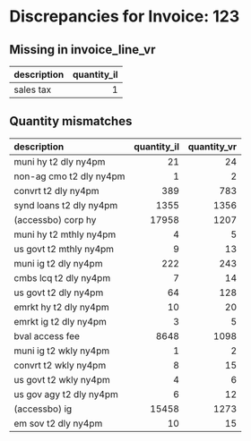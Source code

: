 # Discrepancies for Invoice: 123

## Missing in invoice_line_vr

| description   |   quantity_il |
|:--------------|--------------:|
| sales tax     |             1 |

## Quantity mismatches

| description             |   quantity_il |   quantity_vr |
|:------------------------|--------------:|--------------:|
| muni hy t2 dly ny4pm    |            21 |            24 |
| non-ag cmo t2 dly ny4pm |             1 |             2 |
| convrt t2 dly ny4pm     |           389 |           783 |
| synd loans t2 dly ny4pm |          1355 |          1356 |
| (accessbo) corp hy      |         17958 |          1207 |
| muni hy t2 mthly ny4pm  |             4 |             5 |
| us govt t2 mthly ny4pm  |             9 |            13 |
| muni ig t2 dly ny4pm    |           222 |           243 |
| cmbs lcq t2 dly ny4pm   |             7 |            14 |
| us govt t2 dly ny4pm    |            64 |           128 |
| emrkt hy t2 dly ny4pm   |            10 |            20 |
| emrkt ig t2 dly ny4pm   |             3 |             5 |
| bval access fee         |          8648 |          1098 |
| muni ig t2 wkly ny4pm   |             1 |             2 |
| convrt t2 wkly ny4pm    |             8 |            15 |
| us govt t2 wkly ny4pm   |             4 |             6 |
| us gov agy t2 dly ny4pm |             6 |            12 |
| (accessbo) ig           |         15458 |          1273 |
| em sov t2 dly ny4pm     |            10 |            15 |
